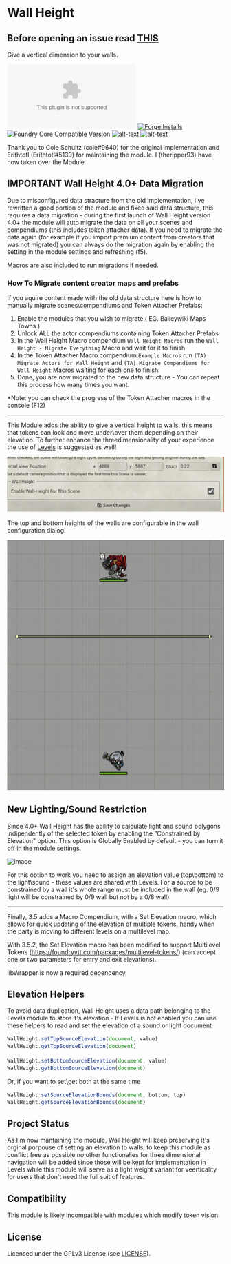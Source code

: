 # Wall Height

## Before opening an issue read [THIS](https://github.com/theripper93/Levels/blob/v9/ISSUES.md)
Give a vertical dimension to your walls.

![Latest Release Download Count](https://img.shields.io/github/downloads/theripper93/wall-height/latest/module.zip?color=2b82fc&label=DOWNLOADS&style=for-the-badge) [![Forge Installs](https://img.shields.io/badge/dynamic/json?label=Forge%20Installs&query=package.installs&suffix=%25&url=https%3A%2F%2Fforge-vtt.com%2Fapi%2Fbazaar%2Fpackage%2Fwall-height&colorB=03ff1c&style=for-the-badge)](https://forge-vtt.com/bazaar#package=wall-height) ![Foundry Core Compatible Version](https://img.shields.io/badge/dynamic/json.svg?url=https%3A%2F%2Fraw.githubusercontent.com%2Ftheripper93%2Fwall-height%2Fmain%2Fmodule.json&label=Foundry%20Version&query=$.compatibleCoreVersion&colorB=orange&style=for-the-badge) [![alt-text](https://img.shields.io/badge/-Patreon-%23ff424d?style=for-the-badge)](https://www.patreon.com/theripper93) [![alt-text](https://img.shields.io/badge/-Discord-%235662f6?style=for-the-badge)](https://discord.gg/F53gBjR97G)

Thank you to Cole Schultz (cole#9640) for the original implementation and Erithtotl (Erithtotl#5139) for maintaining the module. I (theripper93) have now taken over the Module.

## IMPORTANT Wall Height 4.0+ Data Migration

Due to misconfigured data stracture from the old implementation, i've rewritten a good portion of the module and fixed said data structure, this requires a data migration - during the first launch of Wall Height version 4.0+ the module will auto migrate the data on all your scenes and compendiums (this includes token attacher data). If you need to migrate the data again (for example if you import premium content from creators that was not migrated) you can always do the migration again by enabling the setting in the module settings and refreshing (f5).

Macros are also included to run migrations if needed.

### How To Migrate content creator maps and prefabs

If you aquire content made with the old data structure here is how to manually migrate scenes\compendiums and Token Attacher Prefabs:

1) Enable the modules that you wish to migrate ( EG. Baileywiki Maps Towns )
2) Unlock ALL the actor compendiums containing Token Attacher Prefabs
3) In the Wall Height Macro compendium `Wall Height Macros` run the `Wall Height - Migrate Everything` Macro and wait for it to finish
4) In the Token Attacher Macro compendium `Example Macros` run `(TA) Migrate Actors for Wall Height` and `(TA) Migrate Compendiums for Wall Height` Macros waiting for each one to finish.
5) Done, you are now migrated to the new data structure - You can repeat this process how many times you want.

*Note: you can check the progress of the Token Attacher macros in the console (F12)

---

This Module adds the ability to give a vertical height to walls, this means that tokens can look and move under\over them depending on their elevation. To further enhance the threedimensionality of your experience the use of [Levels](https://github.com/theripper93/Levels) is suggested as well!

![Preview](scene-config.png)

The top and bottom heights of the walls are configurable in the wall configuration dialog.

![Preview](wall-height.gif)

## New Lighting/Sound Restriction

Since 4.0+ Wall Height has the ability to calculate light and sound polygons indipendently of the selected token by enabling the "Constrained by Elevation" option. This option is Globally Enabled by default - you can turn it off in the module settings.

![image](https://user-images.githubusercontent.com/1346839/161382146-f764562a-cbc8-40d3-8af3-0f2a25a4b7c1.png)

For this option to work you need to assign an elevation value (top\bottom) to the light\sound - these values are shared with Levels. For a source to be constrained by a wall it's whole range must be included in the wall (eg. 0/9 light will be constrained by 0/9 wall but not by a 0/8 wall)

---

Finally, 3.5 adds a Macro Compendium, with a Set Elevation macro, which allows for quick updating of the elevation of multiple tokens, handy when the party is moving to different levels on a multilevel map.

With 3.5.2, the Set Elevation macro has been modified to support Multilevel Tokens (https://foundryvtt.com/packages/multilevel-tokens/) (can accept one or two parameters for entry and exit elevations).

libWrapper is now a required dependency.

## Elevation Helpers

To avoid data duplication, Wall Height uses a data path belonging to the Levels module to store it's elevation - If Levels is not enabled you can use these helpers to read and set the elevation of a sound or light document

```js
WallHeight.setTopSourceElevation(document, value)
WallHeight.getTopSourceElevation(document)

WallHeight.setBottomSourceElevation(document, value)
WallHeight.getBottomSourceElevation(document)
```

Or, if you want to set\get both at the same time

```js
WallHeight.setSourceElevationBounds(document, bottom, top)
WallHeight.getSourceElevationBounds(document)
```

## Project Status

As I'm now mantaining the module, Wall Height will keep preserving it's orginal porpouse of setting an elevation to walls, to keep this module as conflict free as possible no other functionalies for three dimensional navigation will be added since those will be kept for implementation in Levels while this module will serve as a light weight variant for veerticality for users that don't need the full suit of features.

## Compatibility

This module is likely incompatible with modules which modify token vision.

## License

Licensed under the GPLv3 License (see [LICENSE](LICENSE)).
